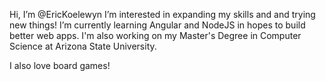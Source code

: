 Hi, I’m @EricKoelewyn
I’m interested in expanding my skills and and trying new things!
I’m currently learning Angular and NodeJS in hopes to build better web apps. I'm also working on my Master's Degree in Computer Science at Arizona State University.

I also love board games!

<!---
EricKoelewyn/EricKoelewyn is a ✨ special ✨ repository because its `README.md` (this file) appears on your GitHub profile.
You can click the Preview link to take a look at your changes.
--->
